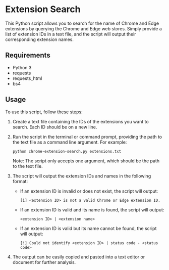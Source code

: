 # Extension Search

This Python script allows you to search for the name of Chrome and Edge extensions by querying the Chrome and Edge web stores. Simply provide a list of extension IDs in a text file, and the script will output their corresponding extension names.

## Requirements

- Python 3
- requests
- requests_html
- bs4

## Usage

To use this script, follow these steps:

1. Create a text file containing the IDs of the extensions you want to search. Each ID should be on a new line.
2. Run the script in the terminal or command prompt, providing the path to the text file as a command line argument. For example: 

   ```python chrome-extension-search.py extensions.txt```

   Note: The script only accepts one argument, which should be the path to the text file.

3. The script will output the extension IDs and names in the following format:
   - If an extension ID is invalid or does not exist, the script will output: 
     ```
     [i] <extension ID> is not a valid Chrome or Edge extension ID.
     ```
   - If an extension ID is valid and its name is found, the script will output:
     ```
     <extension ID> | <extension name>
     ```
   - If an extension ID is valid but its name cannot be found, the script will output:
     ```
     [!] Could not identify <extension ID> | status code - <status code>
     ```
4. The output can be easily copied and pasted into a text editor or document for further analysis.
